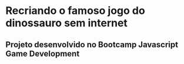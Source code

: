 # Recriando o famoso jogo do dinossauro sem internet

<h2>Projeto desenvolvido no Bootcamp Javascript Game Development</h2>
